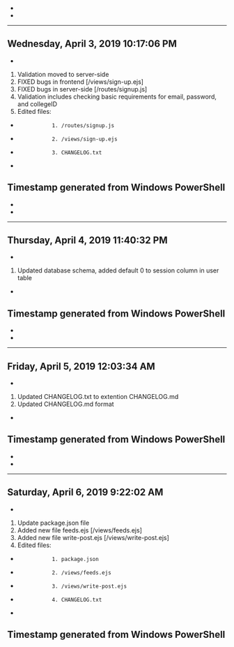 *
*
---------------------------------------------------------------------------------------
Wednesday, April 3, 2019 10:17:06 PM
------------------------------------
*
1. Validation moved to server-side
2. FIXED bugs in frontend   [/views/sign-up.ejs]
3. FIXED bugs in server-side    [/routes/signup.js]
4. Validation includes checking basic requirements for email, password, and collegeID
5. Edited files: 
*                1. /routes/signup.js
*                2. /views/sign-up.ejs
*                3. CHANGELOG.txt
*
Timestamp generated from Windows PowerShell
---------------------------------------------------------------------------------------
*
*
---------------------------------------------------------------------------------------
Thursday, April 4, 2019 11:40:32 PM
------------------------------------
*
1. Updated database schema, added default 0 to session column in user table
*
Timestamp generated from Windows PowerShell
---------------------------------------------------------------------------------------
*
*
---------------------------------------------------------------------------------------
Friday, April 5, 2019 12:03:34 AM
------------------------------------
*
1. Updated CHANGELOG.txt to extention CHANGELOG.md
2. Updated CHANGELOG.md format
*
Timestamp generated from Windows PowerShell
---------------------------------------------------------------------------------------
*
*
---------------------------------------------------------------------------------------
Saturday, April 6, 2019 9:22:02 AM
------------------------------------
*
1. Update package.json file
2. Added new file feeds.ejs [/views/feeds.ejs]
3. Added new file write-post.ejs    [/views/write-post.ejs]
4. Edited files:
*                1. package.json
*                2. /views/feeds.ejs
*                3. /views/write-post.ejs
*                4. CHANGELOG.txt
*
Timestamp generated from Windows PowerShell
---------------------------------------------------------------------------------------